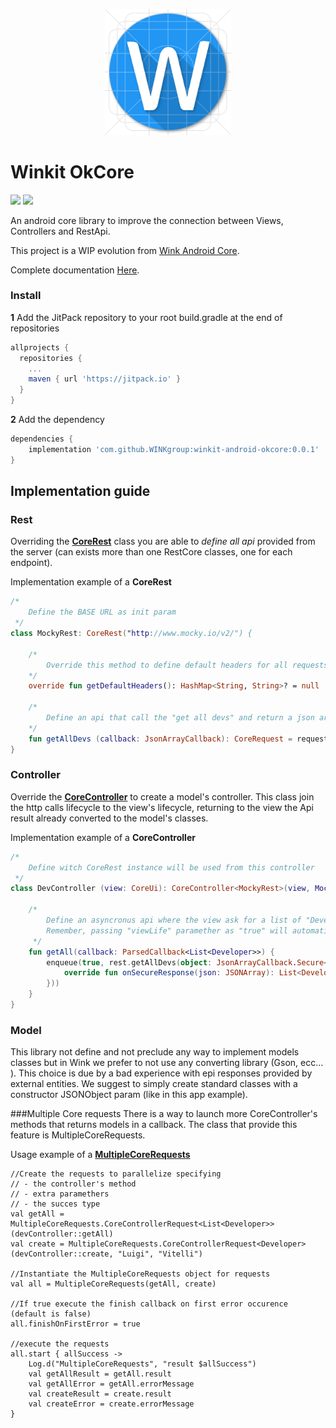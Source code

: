 <p align="center"><img width="40%" src="logo.png"/></p>

# Winkit OkCore

<img src="https://img.shields.io/badge/winkit-okcore-green.svg?logo=android&longCache=true&style=popout"> <img src="https://img.shields.io/badge/kotlin-1.2.71-blue.svg?logo=kotlin&longCache=true&style=popout">

An android core library to improve the connection between Views, Controllers and RestApi.

This project is a WIP evolution from [Wink Android Core](https://github.com/WINKgroup/android-core).

Complete documentation [Here](https://winkgroup.github.io/winkit-android-okcore/okcore).


### Install

**1** Add the JitPack repository to your root build.gradle at the end of repositories

```groovy
allprojects {
  repositories {
    ...
    maven { url 'https://jitpack.io' }
  }
}
```

**2** Add the dependency

```groovy
dependencies {
	implementation 'com.github.WINKgroup:winkit-android-okcore:0.0.1'
}
```

## Implementation guide

### Rest

Overriding the **[CoreRest](https://winkgroup.github.io/winkit-android-okcore/okcore/winkit.android.okcore.rest/-core-rest/)** class you are able to *define all api* provided from the server (can exists more than one RestCore classes, one for each endpoint).

Implementation example of a **CoreRest**

```kotlin
/*
    Define the BASE URL as init param
 */
class MockyRest: CoreRest("http://www.mocky.io/v2/") {
    
    /*
        Override this method to define default headers for all requests
    */
    override fun getDefaultHeaders(): HashMap<String, String>? = null
    
    /*
        Define an api that call the "get all devs" and return a json array.
    */
    fun getAllDevs (callback: JsonArrayCallback): CoreRequest = request("592572c21200005100686f0b", callback)
}
```

### Controller

Override the **[CoreController](https://winkgroup.github.io/winkit-android-okcore/okcore/winkit.android.okcore/-core-controller)** to create a model's controller.
This class join the http calls lifecycle to the view's lifecycle, returning to the view the Api result already converted to the model's classes.

Implementation example of a **CoreController**

```kotlin
/*
    Define witch CoreRest instance will be used from this controller
 */
class DevController (view: CoreUi): CoreController<MockyRest>(view, MockyRest()) {
 
    /*
        Define an asyncronus api where the view ask for a list of "Developer" instances.
        Remember, passing "viewLife" paramether as "true" will automatically cancel the http call on view destroy. 
     */
    fun getAll(callback: ParsedCallback<List<Developer>>) {
        enqueue(true, rest.getAllDevs(object: JsonArrayCallback.Secure<List<Developer>>(callback) {
            override fun onSecureResponse(json: JSONArray): List<Developer> = mapJsonArray(json) { json -> Developer(json) }
        }))
    }
}
```

### Model
This library not define and not preclude any way to implement models classes but in Wink we prefer to not use any converting library (Gson, ecc... ).
This choice is due by a bad experience with epi responses provided by external entities.
We suggest to simply create standard classes with a constructor JSONObject param (like in this app example).


###Multiple Core requests
There is a way to launch more CoreController's methods that returns models in a callback.
The class that provide this feature is MultipleCoreRequests.

Usage example of a **[MultipleCoreRequests](https://winkgroup.github.io/winkit-android-okcore/okcore/winkit.android.okcore/-multiple-core-requests/)**

```
//Create the requests to parallelize specifying
// - the controller's method
// - extra paramethers
// - the succes type
val getAll = MultipleCoreRequests.CoreControllerRequest<List<Developer>>(devController::getAll)
val create = MultipleCoreRequests.CoreControllerRequest<Developer>(devController::create, "Luigi", "Vitelli")
	
//Instantiate the MultipleCoreRequests object for requests
val all = MultipleCoreRequests(getAll, create)
	
//If true execute the finish callback on first error occurence (default is false)
all.finishOnFirstError = true
    
//execute the requests
all.start { allSuccess ->
	Log.d("MultipleCoreRequests", "result $allSuccess")
	val getAllResult = getAll.result
	val getAllError = getAll.errorMessage
	val createResult = create.result
	val createError = create.errorMessage
}
```